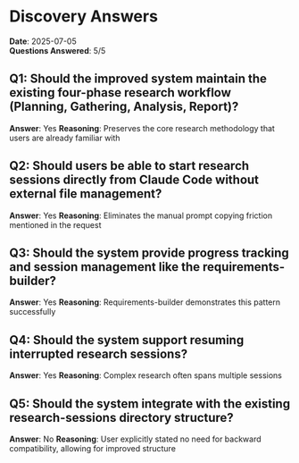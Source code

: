 # Discovery Answers

**Date**: 2025-07-05  
**Questions Answered**: 5/5

## Q1: Should the improved system maintain the existing four-phase research workflow (Planning, Gathering, Analysis, Report)?
**Answer**: Yes
**Reasoning**: Preserves the core research methodology that users are already familiar with

## Q2: Should users be able to start research sessions directly from Claude Code without external file management?
**Answer**: Yes
**Reasoning**: Eliminates the manual prompt copying friction mentioned in the request

## Q3: Should the system provide progress tracking and session management like the requirements-builder?
**Answer**: Yes
**Reasoning**: Requirements-builder demonstrates this pattern successfully

## Q4: Should the system support resuming interrupted research sessions?
**Answer**: Yes
**Reasoning**: Complex research often spans multiple sessions

## Q5: Should the system integrate with the existing research-sessions directory structure?
**Answer**: No
**Reasoning**: User explicitly stated no need for backward compatibility, allowing for improved structure